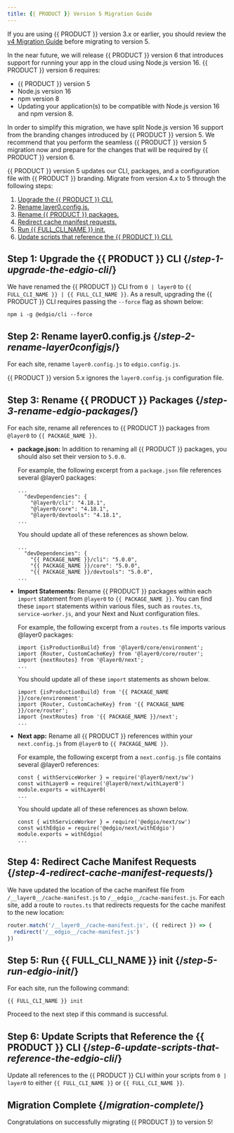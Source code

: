 ```yaml
---
title: {{ PRODUCT }} Version 5 Migration Guide 
---
```


<Callout type="important">

  If you are using {{ PRODUCT }} version 3.x or earlier, you should review the [v4 Migration Guide](layer0_migration) before migrating to version 5.

</Callout>

<Callout type="tip">

  In the near future, we will release {{ PRODUCT }} version 6 that introduces support for running your app in the cloud using Node.js version 16. {{ PRODUCT }} version 6 requires:
  *   {{ PRODUCT }} version 5
  *   Node.js version 16
  *   npm version 8
  *   Updating your application(s) to be compatible with Node.js version 16 and npm version 8. 

In order to simplify this migration, we have split Node.js version 16 support from the branding changes introduced by {{ PRODUCT }} version 5. We recommend that you perform the seamless {{ PRODUCT }} version 5 migration now and prepare for the changes that will be required by {{ PRODUCT }} version 6.

</Callout>

{{ PRODUCT }} version 5 updates our CLI, packages, and a configuration file with {{ PRODUCT }} branding. Migrate from version 4.x to 5 through the following steps:
1.  [Upgrade the {{ PRODUCT }} CLI.](#step-1-upgrade-the-edgio-cli)
2.  [Rename layer0.config.js.](#step-2-rename-layer0configjs)
3.  [Rename {{ PRODUCT }} packages.](#step-3-rename-edgio-packages)
4.  [Redirect cache manifest requests.](#step-4-redirect-cache-manifest-requests)
5.  [Run {{ FULL_CLI_NAME }} init.](#step-5-run-edgio-init)
6.  [Update scripts that reference the {{ PRODUCT }} CLI.](#step-6-update-scripts-that-reference-the-edgio-cli)

## Step 1: Upgrade the {{ PRODUCT }} CLI {/*step-1-upgrade-the-edgio-cli*/}
 
We have renamed the {{ PRODUCT }} CLI from `0 | layer0` to `{{ FULL_CLI_NAME }} | {{ FULL_CLI_NAME }}`. As a result, upgrading the {{ PRODUCT }} CLI requires passing the `--force` flag as shown below:

`npm i -g @edgio/cli --force`

## Step 2: Rename layer0.config.js {/*step-2-rename-layer0configjs*/}

For each site, rename `layer0.config.js` to `edgio.config.js`. 

<Callout type="important">

  {{ PRODUCT }} version 5.x ignores the `layer0.config.js` configuration file.

</Callout>

## Step 3: Rename {{ PRODUCT }} Packages {/*step-3-rename-edgio-packages*/}

For each site, rename all references to {{ PRODUCT }} packages from `@layer0` to `{{ PACKAGE_NAME }}`.

-   **package.json:** In addition to renaming all {{ PRODUCT }} packages, you should also set their version to `5.0.0`.

    For example, the following excerpt from a `package.json` file references several @layer0 packages:

    ```
    ...          
      "devDependencies": {
        "@layer0/cli": "4.18.1",
        "@layer0/core": "4.18.1",
        "@layer0/devtools": "4.18.1",
    ...
    ```
       
    You should update all of these references as shown below.

    ```
    ...  
      "devDependencies": {
        "{{ PACKAGE_NAME }}/cli": "5.0.0",
        "{{ PACKAGE_NAME }}/core": "5.0.0",
        "{{ PACKAGE_NAME }}/devtools": "5.0.0",
    ...
    ```

-   **Import Statements:** Rename {{ PRODUCT }} packages within each `import` statement from `@layer0` to `{{ PACKAGE_NAME }}`. You can find these `import` statements within various files, such as `routes.ts`, `service-worker.js`, and your Next and Nuxt configuration files.

    For example, the following excerpt from a `routes.ts` file imports various @layer0 packages:

    ```
    import {isProductionBuild} from '@layer0/core/environment';
    import {Router, CustomCacheKey} from '@layer0/core/router';
    import {nextRoutes} from '@layer0/next';
    ...
    ```

    You should update all of these `import` statements as shown below.

    ```
    import {isProductionBuild} from '{{ PACKAGE_NAME }}/core/environment';
    import {Router, CustomCacheKey} from '{{ PACKAGE_NAME }}/core/router';
    import {nextRoutes} from '{{ PACKAGE_NAME }}/next';
    ...
    ```
-   **Next app:** Rename all {{ PRODUCT }} references within your `next.config.js` from `@layer0` to `{{ PACKAGE_NAME }}`.

    For example, the following excerpt from a `next.config.js` file contains several @layer0 references:

    ```
    const { withServiceWorker } = require('@layer0/next/sw')
    const withLayer0 = require('@layer0/next/withLayer0')
    module.exports = withLayer0(
    ...
    ```

    You should update all of these references as shown below.
    ```
    const { withServiceWorker } = require('@edgio/next/sw')
    const withEdgio = require('@edgio/next/withEdgio')
    module.exports = withEdgio(
    ...
    ```

## Step 4: Redirect Cache Manifest Requests {/*step-4-redirect-cache-manifest-requests*/}

We have updated the location of the cache manifest file from `/__layer0__/cache-manifest.js` to `/__edgio__/cache-manifest.js`. For each site, add a route to `routes.ts` that redirects requests for the cache manifest to the new location:


```js
router.match('/__layer0__/cache-manifest.js', ({ redirect }) => {
  redirect('/__edgio__/cache-manifest.js')
})
```

## Step 5: Run {{ FULL_CLI_NAME }} init {/*step-5-run-edgio-init*/}

For each site, run the following command:

`{{ FULL_CLI_NAME }} init`

Proceed to the next step if this command is successful.

## Step 6: Update Scripts that Reference the {{ PRODUCT }} CLI {/*step-6-update-scripts-that-reference-the-edgio-cli*/}

Update all references to the {{ PRODUCT }} CLI within your scripts from `0 | layer0` to either `{{ FULL_CLI_NAME }}` or `{{ FULL_CLI_NAME }}`.

## Migration Complete {/*migration-complete*/}

Congratulations on successfully migrating {{ PRODUCT }} to version 5! 
